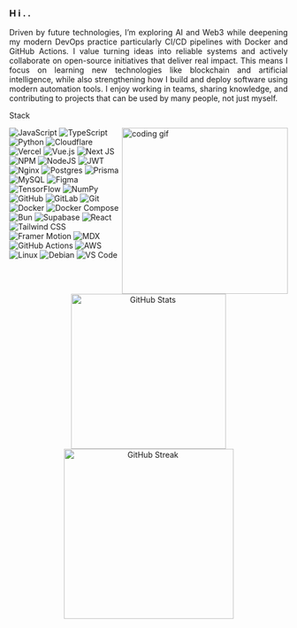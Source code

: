<h3>
<span style="display:inline-block; animation: wave 15s infinite;">H i . .</span>
</h3>





<p align="justify"> 
  Driven by future technologies, I’m exploring AI and Web3 while deepening my modern DevOps practice particularly CI/CD pipelines with Docker and GitHub Actions. 
  I value turning ideas into reliable systems and actively collaborate on open-source initiatives that deliver real impact. 
  This means I focus on learning new technologies like blockchain and artificial intelligence, while also strengthening how I build and deploy software using modern automation tools. 
  I enjoy working in teams, sharing knowledge, and contributing to projects that can be used by many people, not just myself.
</p>




Stack

<img src="https://i.gifer.com/8mee.gif" alt="coding gif" align="right" width="300"/>

<p align="left">
  
  <img src="https://img.shields.io/badge/JavaScript-000000?style=for-the-badge&logo=javascript&logoColor=white" alt="JavaScript"/>
  <img src="https://img.shields.io/badge/TypeScript-000000?style=for-the-badge&logo=typescript&logoColor=white" alt="TypeScript"/>
  <img src="https://img.shields.io/badge/Python-000000?style=for-the-badge&logo=python&logoColor=white" alt="Python"/>
  <img src="https://img.shields.io/badge/Cloudflare-000000?style=for-the-badge&logo=cloudflare&logoColor=white" alt="Cloudflare"/>
  <img src="https://img.shields.io/badge/Vercel-000000?style=for-the-badge&logo=vercel&logoColor=white" alt="Vercel"/>
  <img src="https://img.shields.io/badge/Vue.js-000000?style=for-the-badge&logo=vuedotjs&logoColor=white" alt="Vue.js"/>
  <img src="https://img.shields.io/badge/Next.js-000000?style=for-the-badge&logo=next.js&logoColor=white" alt="Next JS"/>
  <img src="https://img.shields.io/badge/NPM-000000?style=for-the-badge&logo=npm&logoColor=white" alt="NPM"/>
  <img src="https://img.shields.io/badge/Node.js-000000?style=for-the-badge&logo=node.js&logoColor=white" alt="NodeJS"/>
  <img src="https://img.shields.io/badge/JWT-000000?style=for-the-badge&logo=jsonwebtokens&logoColor=white" alt="JWT"/>
  <img src="https://img.shields.io/badge/Nginx-000000?style=for-the-badge&logo=nginx&logoColor=white" alt="Nginx"/>
  <img src="https://img.shields.io/badge/Postgres-000000?style=for-the-badge&logo=postgresql&logoColor=white" alt="Postgres"/>
  <img src="https://img.shields.io/badge/Prisma-000000?style=for-the-badge&logo=prisma&logoColor=white" alt="Prisma"/>
  <img src="https://img.shields.io/badge/MySQL-000000?style=for-the-badge&logo=mysql&logoColor=white" alt="MySQL"/>
  <img src="https://img.shields.io/badge/Figma-000000?style=for-the-badge&logo=figma&logoColor=white" alt="Figma"/>
  <img src="https://img.shields.io/badge/TensorFlow-000000?style=for-the-badge&logo=tensorflow&logoColor=white" alt="TensorFlow"/>
  <img src="https://img.shields.io/badge/NumPy-000000?style=for-the-badge&logo=numpy&logoColor=white" alt="NumPy"/>
  <img src="https://img.shields.io/badge/GitHub-000000?style=for-the-badge&logo=github&logoColor=white" alt="GitHub"/>
  <img src="https://img.shields.io/badge/GitLab-000000?style=for-the-badge&logo=gitlab&logoColor=white" alt="GitLab"/>
  <img src="https://img.shields.io/badge/Git-000000?style=for-the-badge&logo=git&logoColor=white" alt="Git"/>
  <img src="https://img.shields.io/badge/Docker-000000?style=for-the-badge&logo=docker&logoColor=white" alt="Docker"/>
  <img src="https://img.shields.io/badge/Docker%20Compose-000000?style=for-the-badge&logo=docker&logoColor=white" alt="Docker Compose"/>
  <img src="https://img.shields.io/badge/Bun-000000?style=for-the-badge&logo=bun&logoColor=white" alt="Bun"/>
  <img src="https://img.shields.io/badge/Supabase-000000?style=for-the-badge&logo=supabase&logoColor=white" alt="Supabase"/>
  <img src="https://img.shields.io/badge/React-000000?style=for-the-badge&logo=react&logoColor=white" alt="React"/>
  <img src="https://img.shields.io/badge/Tailwind%20CSS-000000?style=for-the-badge&logo=tailwindcss&logoColor=white" alt="Tailwind CSS"/>
  <img src="https://img.shields.io/badge/Framer%20Motion-000000?style=for-the-badge&logo=framer&logoColor=white" alt="Framer Motion"/>
  <img src="https://img.shields.io/badge/MDX-000000?style=for-the-badge&logo=markdown&logoColor=white" alt="MDX"/>
  <img src="https://img.shields.io/badge/GitHub%20Actions-000000?style=for-the-badge&logo=githubactions&logoColor=white" alt="GitHub Actions"/>
  <img src="https://img.shields.io/badge/AWS-000000?style=for-the-badge&logo=amazonaws&logoColor=white" alt="AWS"/>
  <img src="https://img.shields.io/badge/Linux-000000?style=for-the-badge&logo=linux&logoColor=white" alt="Linux"/>
  <img src="https://img.shields.io/badge/Debian-000000?style=for-the-badge&logo=debian&logoColor=white" alt="Debian"/>
  <img src="https://img.shields.io/badge/VS%20Code-000000?style=for-the-badge&logo=visualstudiocode&logoColor=white" alt="VS Code"/>
</p>



<br clear="both"/>

<div align="center">
  <img src="https://github-readme-stats.vercel.app/api?username=rarizqullah&theme=dark&hide_border=false&include_all_commits=false&count_private=true&cache_seconds=1800&v=1" alt="GitHub Stats" width="280"/>
  <img src="https://nirzak-streak-stats.vercel.app/?user=rarizqullah&theme=dark&hide_border=false&cache_seconds=1800&v=1" alt="GitHub Streak" width="307"/>
</div>

